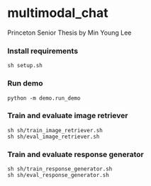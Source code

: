 # multimodal_chat

Princeton Senior Thesis by Min Young Lee

### Install requirements
```
sh setup.sh
```

### Run demo
```
python -m demo.run_demo
```

### Train and evaluate image retriever
```
sh sh/train_image_retriever.sh
sh sh/eval_image_retriever.sh
```

### Train and evaluate response generator
```
sh sh/train_response_generator.sh
sh sh/eval_response_generator.sh
```
